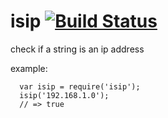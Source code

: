 # isip [![Build Status](https://travis-ci.org/node-codewars/isip.svg?branch=master)](https://travis-ci.org/node-codewars/isip)

check if a string is an ip address

example:

      var isip = require('isip');
      isip('192.168.1.0');
      // => true
